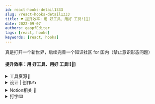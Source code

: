 ```yaml
---
id: react-hooks-detail1333
slug: /react-hooks-detail1333
title: ♥ 提升效率：用 好工具、用好 工具![🔨]
date: 2022-09-07
authors: gaopfEditer
tags: [react, hooks]
keywords: [react, hooks]
---
```


真是打开一个新世界，后续完善一个知识社区 for 国内（禁止意识形态问题）

#### 提升效率：用 好工具、用好 工具![🔨]


<details>
  <summary>工具资源🔧</summary>
  <div>
    <ul>
      <li><a href="https://36kr.com/p/1778594967437697">工信部 | 一键解除手机绑定账号</a>（36氪）</li>
      <li><strong>工具</strong>：<a href="https://juejin.cn/post/7082310173997400078">Auto.js</a> - Android平台支持Node.js的JavaScript自动化工具<blockquote>官方已经不开源，有一个其他开源的：<a href="https://github.com/SuperMonster003/AutoJs6">https://github.com/SuperMonster003/AutoJs6</a></blockquote></li>
      <li><strong>工具</strong>：<a href="https://parsec.app/downloads">Parsec</a> - 轻量级远程连接工具（即开即用）</li>
      <li><strong>工具</strong>：<a href="https://github.com/aerotoad/Thud">Thud</a> - 开源无广告Android新闻App（ionic+angular开发）</li>
      <li><strong>工具</strong>：<a href="https://juejin.cn/post/7084886593089044493">叮咚抢菜</a> - 派送时段监听及推送工具</li>
      <li><strong>工具</strong>：<a href="https://mywis.cn/">WIS微思博客</a> - 含在线智能工具/自定义地图可视化</li>
      <li><strong>工具</strong>：<a href="https://www.wondercv.com/">超级简历</a> - 免费简历创建（海量模板）</li>
      <li><strong>工具</strong>：<a href="https://www.tunefind.com/">Tunefind</a> - 影视原声查询网</li>
      <li><strong>工具</strong>：<a href="https://zh.hk1lib.org/">zlibrary</a> - 免费电子书搜索下载</li>
      <li><strong>工具</strong>：<a href="https://slidesgo.com/">slidesgo</a> - 海量免费PPT模板下载</li>
      <li><strong>工具</strong>：<a href="https://www.gushiwen.cn/">古诗文网</a> - 古诗文经典传承</li>
      <li><strong>工具</strong>：<a href="https://www.alltoall.net/">all to all</a> - 在线文档/音视频/图片格式转换</li>
      <li><strong>浏览器插件</strong>：<a href="https://chrome.google.com/webstore/detail/omni-bookmark-history-tab/mapjgeachilmcbbokkgcbgpbakaaeehi/related?hl=en&authuser=0">omni</a> - 书签/历史/Tab页管理</li>
      <li><strong>工具推荐</strong>：<a href="https://juejin.cn/post/7064351592543158302#comment">生产力开发工具</a>（掘金）</li>
      <li><strong>小程序</strong>：<a href="https://sspai.com/post/67375">极客词典</a> - 中国互联网常见单词误读纠正</li>
      <li><strong>浏览器</strong>：<a href="https://sspai.com/post/67844">管理浏览器插件的插件</a>（少数派）</li>
      <li><strong>浏览器</strong>：<a href="https://chrome.google.com/webstore/detail/imageassistant-batch-imag/dbjbempljhcmhlfpfacalomonjpalpko">ImageAssistant</a> - 网页图片批量下载/以图搜图</li>
      <li><strong>Windows工具</strong>：<a href="https://www.52pojie.cn/thread-1481099-1-1.html">抖音无水印下载</a>（用户视频下载）</li>
      <li><strong>Android</strong>：<a href="https://github.com/loong132/autojs-script">Auto.js脚本</a> - 安卓设备重复性操作自动化</li>
      <li><a href="https://github.com/microsoft/PowerToys">PowerToys</a> - 微软官方Windows工具集（分屏/文件管理等）</li>
      <li><a href="https://github.com/Sneeds-Feed-and-Seed/sneedacity">Sneedacity</a> - 开源免费音频编辑器</li>
      <li><a href="https://github.com/dataease/dataease">DataEase</a> - 开源数据可视化分析工具</li>
      <li><a href="https://vitotechnology.com/apps/star-walk-2">Star Walk 2</a> - AR星空识别App</li>
      <li><a href="https://mp.weixin.qq.com/s/QPocKAa3GMBchIzqX2-HyQ">Potplayer</a> - 全能视频播放器</li>
      <li><a href="https://rustdesk.com/zh/">RustDesk</a> - 免费开源远程桌面软件</li>
      <li><a href="https://getsimnum.caict.ac.cn/#/">全国电话卡一证通查</a> - 查询名下移动电话卡数量</li>
      <li><a href="http://wanyouw.com/">万有导航</a> - 综合资源导航站</li>
      <li><a href="https://chrome.google.com/webstore/detail/fatkun-batch-download-ima/nnjjahlikiabnchcpehcpkdeckfgnohf/?ref=appinn">Fatkun</a> - 微博图片批量下载/转WebP格式</li>
      <li><a href="https://chrome.google.com/webstore/detail/octo%E5%BE%AE%E5%8D%9A%E7%9B%B8%E5%86%8C%E6%89%B9%E9%87%8F%E4%B8%8B%E8%BD%BD/cdimdlckbkfelaogjhfbkjcfncbpngkn">Octo微博相册下载</a> - 微博用户相册原图批量下载</li>
      <li><strong>App</strong>：<a href="https://apps.apple.com/cn/app/%E4%BD%A0%E6%88%91%E5%BD%93%E5%B9%B4/id1461314191">你我当年</a> - 模糊照片修复工具</li>
    </ul>
  </div>
</details>

<details>
  <summary>设计 | 创作✍️</summary>
  <div>
    <ul>
      <li>语雀 —— 文档、知识库管理工具</li>
      <li>iconfont —— 海量矢量图标免费网站</li>
      <li>犸良 —— 一站式免费动图制作工具</li>
      <li>鹿班 —— AI设计师</li>
      <li>顽兔 —— 在线批量抠图工具</li>
      <li>ChartCube —— 在线图表制作工具</li>
      <li><a href="https://sspai.com/post/62392">非设计师也该学的排版知识：视觉动线 - 少数派</a></li>
      <li><a href="https://sspai.com/post/61882">用好 Keynote 和 iMovie，在 iPad 上做出有高级感的视频 - 少数派</a></li>
      <li><a href="https://zhuanlan.zhihu.com/p/387948491?utm_campaign=rss&utm_medium=rss&utm_source=rss&utm_content=title">想做视频？这里有一份入门到进阶知识完整指南 - 知乎</a></li>
      <li><a href="https://zhuanlan.zhihu.com/p/74310267">Youtube运营者必备12个工具</a></li>
      <li><a href="https://sspai.com/post/66842">图片处理App｜VSCO 用了六年的照片调色 App</a></li>
      <li><a href="https://openpeeps.com/">手绘插画库/人物库</a></li>
      <li><a href="https://photomosh.com/">图片特效生成器</a></li>
      <li><a href="https://toonme.com/result">网站 | 人像转卡通</a></li>
      <li><a href="https://www.myheritage.com/deep-nostalgia/">Deep Nostalgia</a>：将人脸照片转换成表情视频</li>
      <li><a href="https://sspai.com/post/67298">为你的产品量身定制一个图标</a></li>
    </ul>
  </div>
</details>

<details>
  <summary>Notion相关 📑</summary>
  <div>
    <ul>
      <li><a href="链接7">iOS 快捷指令搭配 Notion API，更快速地编辑内容</a> - 少数派<blockquote>教程讲解如何通过iOS快捷指令调用Notion API实现快速数据录入，包含HTTP请求原理、API授权流程及实战操作示例（如电影片单管理）。</blockquote></li>
      <li><a href="链接2">强化你的仪表盘：试试 Notion 类工具的国产组件库 NotionPet</a><blockquote>介绍国产小组件库NotionPet，提供21种基础组件（如番茄钟、天气看板）和动态图标，支持可视化仪表盘搭建，含价格体系及使用场景演示。</blockquote></li>
      <li>Notion 2.11 更新日志 <a href="链接3">What's New?</a><blockquote>新增功能：跨区块文本选择、数据库分组/子组、Mermaid流程图支持、日语语言支持；修复多项BUG并优化API集成权限管理。</blockquote></li>
      <li><a href="链接8">Notion (Beta) works better with IFTTT</a><blockquote>IFTTT现支持与Notion深度集成，可实现自动化场景如Trello任务同步、Google Sheets数据联动等，需通过API配置触发条件。</blockquote></li>
      <li><a href="链接9">Request page data for Next.js from the Notion API | egghead.io</a><blockquote>视频教程演示如何通过Notion API获取页面数据并在Next.js中预生成静态页面，包含Integration创建、环境变量配置及数据格式化处理。</blockquote></li>
      <li>Notion 自动化：Notion API key + <a href="链接5">Automate.io</a><blockquote>Automate.io已被Notion收购，提供无代码自动化方案，可连接Notion与数百款应用实现数据自动同步（如CRM线索管理）。</blockquote></li>
      <li>Mac <a href="链接6">alfred Notion搜索快捷操作</a><blockquote>Alfred工作流实现Notion快速搜索，支持最近访问记录查看、URL复制及桌面客户端跳转，需配置token_v2和spaceID。</blockquote></li>
      <li><a href="链接1">Notion子弹笔记</a><blockquote>分享将纸质子弹笔记迁移至Notion的实践方案，提供年月周计划模板及任务总表联动技巧，对比电子化前后的效率提升。</blockquote></li>
    </ul>
  </div>
</details>

<details>
  <summary>打字⌨️</summary>
  <div>
    <ul>
      <li><a href="https://brianlovin.com/writing/type-faster">快速打字是一项高杠杆技能</a> - Brian Lovin</li>
      <li><a href="https://online.tipp10.com/en/">TIPP10 Online Typing Tutor</a> - 在线打字训练</li>
      <li><a href="https://www.keyhero.com/">Typing Test · Improve your WPM speed</a> - 打字速度测试</li>
      <li><a href="https://www.keybr.com/">Typing Practice</a> - 打字训练</li>
      <li><a href="https://play.typeracer.com/">TypeRacer</a> - 在线打字竞速游戏</li>
      <li><a href="https://monkeytype.com/">Monkeytype</a> - 在线打字训练</li>
    </ul>
  </div>
</details>






